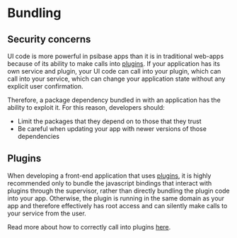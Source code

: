 # Bundling

## Security concerns

UI code is more powerful in psibase apps than it is in traditional web-apps because of its ability to make calls into [plugins](../../specifications/app-architecture/plugins.md). If your application has its own service and plugin, your UI code can call into your plugin, which can call into your service, which can change your application state without any explicit user confirmation.

Therefore, a package dependency bundled in with an application has the ability to exploit it. For this reason, developers should:
* Limit the packages that they depend on to those that they trust
* Be careful when updating your app with newer versions of those dependencies

## Plugins

When developing a front-end application that uses [plugins](../../specifications/app-architecture/plugins.md), it is highly recommended only to bundle the javascript bindings that interact with plugins through the supervisor, rather than directly bundling the plugin code into your app. Otherwise, the plugin is running in the same domain as your app and therefore effectively has root access and can silently make calls to your service from the user.

Read more about how to correctly call into plugins [here](../plugins/reference/README.md).
